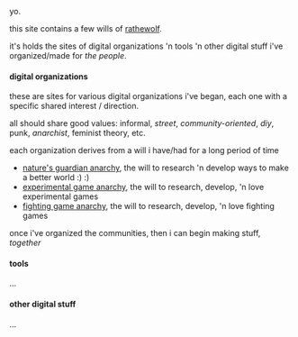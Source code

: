 yo.

this site contains a few wills of [rathewolf](https://rathewolf.com).

it's holds the sites of digital organizations 'n tools 'n other digital stuff i've organized/made for *the people*.

#### digital organizations
these are sites for various digital organizations i've began, each one with a specific shared interest / direction.

all should share good values: informal, *street*, *community-oriented*, *diy*, punk, *anarchist*, feminist theory, etc.

each organization derives from a will i have/had for a long period of time
- [nature's guardian anarchy](https://willowolf.com/nga), the will to research 'n develop ways to make a better world :) :)
- [experimental game anarchy](https://willowolf.com/ega), the will to research, develop, 'n love experimental games
- [fighting game anarchy](https://willowolf.com/fga), the will to research, develop, 'n love fighting games

once i've organized the communities, then i can begin making stuff, *together*

#### tools
...

#### other digital stuff
...
